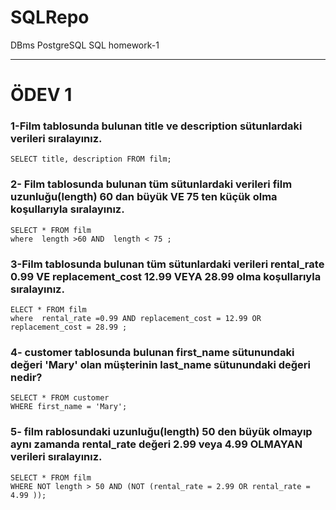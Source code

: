 # SQLRepo
DBms PostgreSQL SQL homework-1
***
# ÖDEV 1

### 1-Film tablosunda bulunan title ve description sütunlardaki verileri sıralayınız.

```
SELECT title, description FROM film;
```

### 2- Film tablosunda bulunan tüm sütunlardaki verileri film uzunluğu(length) 60 dan büyük  **VE** 75 ten küçük olma koşullarıyla sıralayınız.

```
SELECT * FROM film
where  length >60 AND  length < 75 ;
```

### 3-Film tablosunda bulunan tüm sütunlardaki verileri rental_rate 0.99 **VE** replacement_cost 12.99 **VEYA** 28.99 olma koşullarıyla sıralayınız.

```
ELECT * FROM film
where  rental_rate =0.99 AND replacement_cost = 12.99 OR replacement_cost = 28.99 ;
```

### 4- customer tablosunda bulunan first_name sütunundaki değeri 'Mary' olan müşterinin last_name sütunundaki değeri nedir?

```
SELECT * FROM customer
WHERE first_name = 'Mary';
```

### 5- film rablosundaki uzunluğu(length) 50 den büyük olmayıp aynı zamanda rental_rate değeri 2.99 veya 4.99 OLMAYAN verileri sıralayınız.

```
SELECT * FROM film
WHERE NOT length > 50 AND (NOT (rental_rate = 2.99 OR rental_rate = 4.99 ));

```



